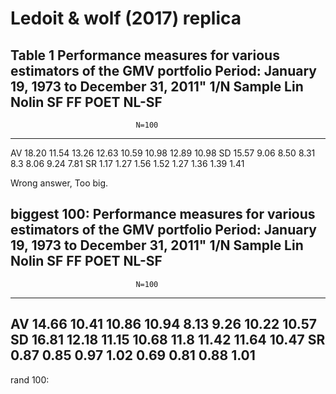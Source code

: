 # Ledoit & wolf (2017) replica


Table 1
Performance measures for various estimators of the GMV portfolio
Period: January 19, 1973 to December 31, 2011" 
        1/N     Sample  Lin     Nolin   SF      FF      POET    NL-SF
----------------------------------------------------------------------
                                N=100                                 
----------------------------------------------------------------------
AV      18.20   11.54   13.26   12.63   10.59   10.98   12.89   10.98
SD      15.57   9.06    8.50    8.31    8.3     8.06    9.24    7.81
SR      1.17    1.27    1.56    1.52    1.27    1.36    1.39    1.41

Wrong answer, Too big.

biggest 100:
Performance measures for various estimators of the GMV portfolio
Period: January 19, 1973 to December 31, 2011" 
        1/N     Sample  Lin     Nolin   SF      FF      POET    NL-SF
----------------------------------------------------------------------
                                N=100                                 
----------------------------------------------------------------------
AV      14.66   10.41   10.86   10.94   8.13    9.26    10.22   10.57
SD      16.81   12.18   11.15   10.68   11.8    11.42   11.64   10.47
SR      0.87    0.85    0.97    1.02    0.69    0.81    0.88    1.01
----------------------------------------------------------------------

rand 100:
